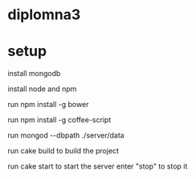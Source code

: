 # diplomna3

# setup

install mongodb

install node and npm

run npm install -g bower

run npm install -g coffee-script

run mongod --dbpath ./server/data

run cake build to build the project

run cake start to start the server enter "stop" to stop it
